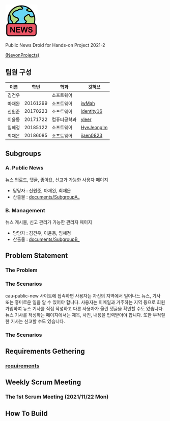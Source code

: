 <img src="https://github.com/HANDSON-Project/PublicNewsDroid/blob/develop/image/logo.png"  width="20%" height="20%"/>

Public News Droid for Hands-on Project 2021-2

[(NevonProjects)](https://nevonprojects.com/public-news-droid/)

## 팀원 구성

| 이름   | 학번     | 학과       | 깃허브                                        |
| ------ | -------- | ---------- | --------------------------------------------- |
| 김건우 |  | 소프트웨어 | [](https://github.com/) |
| 마재완 | 20161299 | 소프트웨어 | [jwMah](https://github.com/jwMah)             |
| 신원준 | 20170223 | 소프트웨어 | [identity16](https://github.com/identity16)   |
| 이윤동 | 20171722 | 컴퓨터공학과 | [yleer](https://github.com/yleer)       |
| 임혜정 | 20185122 | 소프트웨어   | [HyeJeongIm](https://github.com/HyeJeongIm)       |
| 최재은 | 20186085 | 소프트웨어   | [jjaen0823](https://github.com/jjaen0823)       |


## Subgroups

### A. Public News
뉴스 업로드, 댓글, 좋아요, 신고가 가능한 사용자 페이지

- 담당자 : 신원준, 마재완, 최재은
- 산출물 : [documents/SubgroupA_](https://github.com/HANDSON-Project/PublicNewsDroid)

### B. Management
뉴스 게시물, 신고 관리가 가능한 관리자 페이지

- 담당자 : 김건우, 이윤동, 임혜정
- 산출물 : [documents/SubgroupB_](https://github.com/HANDSON-Project/PublicNewsDroid)


## Problem Statement

### The Problem



### The Scenarios

cau-public-new 사이트에 접속하면 사용자는 자신의 지역에서 일어나느 뉴스, 기사 또는 흥미로운 일을 알 수 있어야 합니다. 사용자는 이메일과 거주하는 지역 등으로 회원가입하여 뉴스 기사를 직접 작성하고 다른 사용자가 올린 댓글을 확인할 수도 있습니다. 뉴스 기사를 작성하는 페이지에서는 제목, 사진, 내용을 입력받아야 합니다. 또한 부적절한 기사는 신고할 수도 있습니다.



### The Scenarios


## Requirements Gethering
### [requirements](https://github.com/HANDSON-Project/PublicNewsDroid/blob/develop/documents/Requirements.pdf)

## Weekly Scrum Meeting
### The 1st Scrum Meeting (2021/11/22 Mon)


## How To Build


